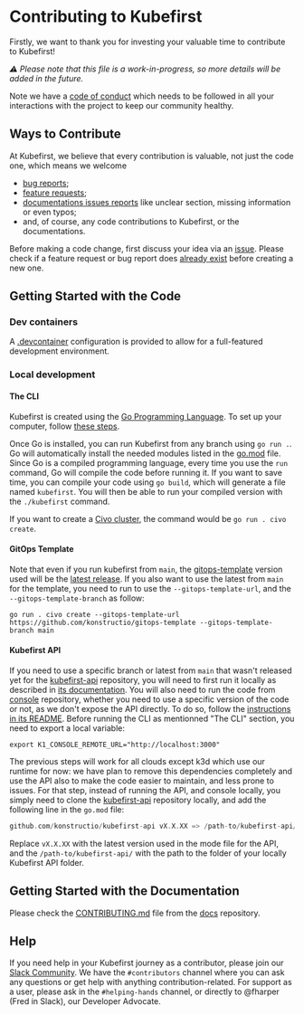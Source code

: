 # Contributing to Kubefirst

Firstly, we want to thank you for investing your valuable time to contribute to Kubefirst!

_⚠️ Please note that this file is a work-in-progress, so more details will be added in the future._

Note we have a [code of conduct](CODE_OF_CONDUCT.md) which needs to be followed in all your interactions with the project to keep our community healthy.

## Ways to Contribute

At Kubefirst, we believe that every contribution is valuable, not just the code one, which means we welcome

- [bug reports](https://github.com/konstructio/kubefirst/issues/new);
- [feature requests](https://github.com/konstructio/kubefirst/issues/new?assignees=&labels=feature-request&template=feature_request.md&title=);
- [documentations issues reports](https://github.com/konstructio/kubefirst/issues/new?assignees=&labels=feature-request&template=feature_request.md&title=) like unclear section, missing information or even typos;
- and, of course, any code contributions to Kubefirst, or the documentations.

Before making a code change, first discuss your idea via an [issue](https://github.com/konstructio/kubefirst/issues/new/choose). Please check if a feature request or bug report does [already exist](https://github.com/konstructio/kubefirst/issues/) before creating a new one.

## Getting Started with the Code

### Dev containers

A [.devcontainer](https://containers.dev/) configuration is provided to allow for a full-featured development environment.

### Local development

#### The CLI

Kubefirst is created using the [Go Programming Language](https://go.dev). To set up your computer, follow [these steps](https://go.dev/doc/install).

Once Go is installed, you can run Kubefirst from any branch using `go run .`. Go will automatically install the needed modules listed in the [go.mod](go.mod) file. Since Go is a compiled programming language, every time you use the `run` command, Go will compile the code before running it. If you want to save time, you can compile your code using `go build`, which will generate a file named `kubefirst`. You will then be able to run your compiled version with the `./kubefirst` command.

If you want to create a [Civo cluster](https://kubefirst-pro.konstruct.io/docs/install/civo/cli/civo-cli-install), the command would be `go run . civo create`.

#### GitOps Template

Note that even if you run kubefirst from `main`, the [gitops-template](https://github.com/konstructio/gitops-template) version used will be the [latest release](https://github.com/konstructio/gitops-template/releases). If you also want to use the latest from `main` for the template, you need to run to use the `--gitops-template-url`, and the `--gitops-template-branch` as follow:

```shell
go run . civo create --gitops-template-url https://github.com/konstructio/gitops-template --gitops-template-branch main
```

#### Kubefirst API

If you need to use a specific branch or latest from `main` that wasn't released yet for the [kubefirst-api](https://github.com/konstructio/kubefirst-api) repository, you will need to first run it locally as described in [its documentation](https://github.com/konstructio/kubefirst-api#running-locally). You will also need to run the code from [console](https://github.com/konstructio/console) repository, whether you need to use a specific version of the code or not, as we don't expose the API directly. To do so, follow the [instructions in its README](https://github.com/konstructio/console#setup-instructions). Before running the CLI as mentionned "The CLI" section, you need to export a local variable:

```shell
export K1_CONSOLE_REMOTE_URL="http://localhost:3000"
```

The previous steps will work for all clouds except k3d which use our runtime for now: we have plan to remove this dependencies completely and use the API also to make the code easier to maintain, and less prone to issues. For that step, instead of running the API, and console locally, you simply need to clone the [kubefirst-api](https://github.com/konstructio/kubefirst-api) repository locally, and add the following line in the `go.mod` file:

```go
github.com/konstructio/kubefirst-api vX.X.XX => /path-to/kubefirst-api/
```

Replace `vX.X.XX` with the latest version used in the mode file for the API, and the `/path-to/kubefirst-api/` with the path to the folder of your locally Kubefirst API folder.

## Getting Started with the Documentation

Please check the [CONTRIBUTING.md](https://github.com/konstructio/kubefirst-docs/blob/main/CONTRIBUTING.md) file from the [docs](https://github.com/konstructio/kubefirst-docs/) repository.

## Help

If you need help in your Kubefirst journey as a contributor, please join our [Slack Community](http://kubefirst.io/slack). We have the `#contributors` channel where you can ask any questions or get help with anything contribution-related. For support as a user, please ask in the `#helping-hands` channel, or directly to @fharper (Fred in Slack), our Developer Advocate.
